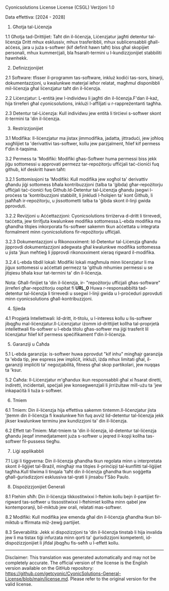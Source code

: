 Cyonicsolutions License License (CSGL)
Verżjoni 1.0

Data effettiva: [2024 - 2028]

1. Għotja tal-Liċenzja

1.1 Għotja tad-Drittijiet: Taħt din il-liċenzja, Liċenzjatur jagħti detentur tal-liċenzja Dritt mhux esklussiv, mhux trasferibbli, mhux sublicensabbli għall-aċċess, jara u juża s-softwer (kif definit hawn taħt) biss għal skopijiet personali, mhux kummerċjali, bla ħsaraIt-termini u l-kundizzjonijiet stabbiliti hawnhekk.

2. Definizzjonijiet

2.1 Software: tfisser il-programm tas-software, inkluż kodiċi tas-sors, binarji, dokumentazzjoni, u kwalunkwe materjal ieħor relatat, magħmul disponibbli mil-liċenzja għal liċenzjatur taħt din il-liċenzja.

2.2 Liċenzjatur: L-entità jew l-individwu li jagħti din il-liċenzja.F'dan il-każ, hija tirreferi għal cyonicsolutions, inklużi l-affiljati u r-rappreżentanti tagħha.

2.3 Detentur tal-Liċenzja: Kull individwu jew entità li tirċievi s-softwer skont it-termini ta 'din il-liċenzja.

3. Restrizzjonijiet

3.1 Modifika: Il-liċenzjatur ma jistax jimmodifika, jadatta, jittraduċi, jew joħloq xogħlijiet ta 'derivattivi tas-softwer, kollu jew parzjalment, ħlief kif permess f'din it-taqsima.

3.2 Permess ta 'Modifiki: Modifiki għas-Softwer huma permessi biss jekk jiġu sottomessi u approvati permezz tar-repożitorju uffiċjali taċ-ċioniċi fuq github, kif deskritt hawn taħt:

3.2.1 Sottomissjoni ta 'Modifiki: Kull modifika jew xogħol ta' derivattiv għandu jiġi sottomess bħala kontribuzzjoni (talba ta 'ġibda) għar-repożitorju uffiċjali taċ-ċioniċi fuq Github.Id-Detentur tal-Liċenzja għandu jsegwi l-proċess ta 'kontribuzzjoni stabbilit, li jinkludi l-ħolqien ta' kont Github, li jsaħħaħ ir-repożitorju, u jissottometti talba ta 'ġibda skont il-linji gwida pprovduti.

3.2.2 Reviżjoni u Aċċettazzjoni: Cyonicsolutions tirriżerva d-dritt li tirrevedi, taċċetta, jew tirrifjuta kwalunkwe modifika sottomessa.L-ebda modifika ma għandha titqies inkorporata fis-softwer sakemm tkun aċċettata u integrata formalment minn cyonicsolutions fir-repożitorju uffiċjali.

3.2.3 Dokumentazzjoni u Rikonoxximent: Id-Detentur tal-Liċenzja għandu jipprovdi dokumentazzjoni adegwata għal kwalunkwe modifika sottomessa u jista 'jkun meħtieġ li jipprovdi rikonoxximent xieraq rigward il-modifika.

3.2.4 L-ebda tibdil lokali: Modifiki lokali magħmula minn liċenzjatur li ma jiġux sottomessi u aċċettati permezz ta 'github mhumiex permessi u se jitqiesu bħala ksur tat-termini ta' din il-liċenzja.

Nota: Għall-finijiet ta 'din il-liċenzja, ir- "repożitorju uffiċjali għas-software" jirreferi għar-repożitorju ospitat fi __URL_0__ Huwa r-responsabbiltà tad-detentur tal-liċenzja li tirrevedi u ssegwi l-linji gwida u l-proċeduri pprovduti minn cyonicsolutions għall-kontribuzzjoni.

4. Sjieda

4.1 Propjetà Intellettwali: Id-dritt, it-titolu, u l-interess kollu u lis-softwer jibqgħu mal-liċenzjatur.Il-Liċenzjatur iżomm id-drittijiet kollha tal-proprjetà intellettwali fis-softwer u l-ebda titolu għas-softwer ma jiġi trasferit lil liċenzjatur ħlief kif permess speċifikament f'din il-liċenzja.

5. Garanziji u Ċaħda

5.1 L-ebda garanzija: is-softwer huwa pprovdut "kif inhu" mingħajr garanzija ta 'ebda tip, jew espress jew impliċit, inklużi, iżda mhux limitati għal, il-garanziji impliċiti ta' negozjabilità, fitness għal skop partikolari, jew nuqqas ta 'ksur.

5.2 Ċaħda: Il-Liċenzjatur m'għandux ikun responsabbli għal xi ħsarat diretti, indiretti, inċidentali, speċjali jew konsegwenzjali li jirriżultaw mill-użu ta 'jew inkapaċità li tuża s-softwer.

6. Tmiem

6.1 Tmiem: Din il-liċenzja hija effettiva sakemm tintemm.Il-liċenzjatur jista 'jtemm din il-liċenzja fi kwalunkwe ħin fuq avviż lid-detentur tal-liċenzja jekk jikser kwalunkwe terminu jew kundizzjoni ta' din il-liċenzja.

6.2 Effett tat-Tmiem: Mat-tmiem ta 'din il-liċenzja, id-detentur tal-liċenzja għandu jieqaf immedjatament juża s-softwer u jeqred il-kopji kollha tas-softwer fil-pussess tiegħu.

7. Liġi applikabbli

7.1 Liġi li tiggverna: Din il-liċenzja għandha tkun regolata minn u interpretata skont il-liġijiet tal-Brażil, mingħajr ma titqies il-prinċipji tal-kunflitti tal-liġijiet tagħha.Kull tilwima li tinqala 'taħt din il-liċenzja għandha tkun soġġetta għall-ġurisdizzjoni esklussiva tal-qrati li jinsabu f'São Paulo.

8. Dispożizzjonijiet Ġenerali

8.1 Ftehim sħiħ: Din il-liċenzja tikkostitwixxi l-ftehim kollu bejn il-partijiet fir-rigward tas-softwer u tissostitwixxi l-ftehimiet kollha minn qabel jew kontemporanji, bil-miktub jew orali, relatati mas-softwer.

8.2 Modifiki: Kull modifika jew emenda għal din il-liċenzja għandha tkun bil-miktub u ffirmata miż-żewġ partijiet.

8.3 Severabilità: Jekk xi dispożizzjoni ta 'din il-liċenzja tinstab li hija invalida jew li ma tistax tiġi infurzata minn qorti ta' ġurisdizzjoni kompetenti, id-dispożizzjonijiet li jifdal jibqgħu fis-seħħ u l-effett kollu.

---
Disclaimer: This translation was generated automatically and may not be completely accurate. The official version of the license is the English version available on the GitHub repository: https://github.com/getcyonic/CyonicSolutions-General-License/blob/main/license.md. Please refer to the original version for the valid license.